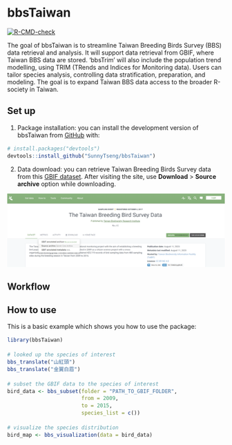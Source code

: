 
<!-- README.md is generated from README.Rmd. Please edit that file -->

# bbsTaiwan

<!-- badges: start -->

[![R-CMD-check](https://github.com/SunnyTseng/bbsTaiwan/actions/workflows/R-CMD-check.yaml/badge.svg)](https://github.com/SunnyTseng/bbsTaiwan/actions/workflows/R-CMD-check.yaml)

<!-- badges: end -->

The goal of bbsTaiwan is to streamline Taiwan Breeding Birds Survey
(BBS) data retrieval and analysis. It will support data retrieval from
GBIF, where Taiwan BBS data are stored. ‘bbsTrim’ will also include the
population trend modelling, using TRIM (TRends and Indices for
Monitoring data). Users can tailor species analysis, controlling data
stratification, preparation, and modeling. The goal is to expand Taiwan
BBS data access to the broader R-society in Taiwan.

## Set up

1.  Package installation: you can install the development version of
    bbsTaiwan from [GitHub](https://github.com/) with:

``` r
# install.packages("devtools")
devtools::install_github("SunnyTseng/bbsTaiwan")
```

2.  Data download: you can retrieve Taiwan Breeding Birds Survey data
    from this [GBIF
    dataset](https://www.gbif.org/zh-tw/dataset/f170f056-3f8a-4ef3-ac9f-4503cc854ce0).
    After visiting the site, use **Download** \> **Source archive**
    option while downloading.

![](images/clipboard-3932456549.png)

## Workflow

## How to use

This is a basic example which shows you how to use the package:

``` r
library(bbsTaiwan)

# looked up the species of interest 
bbs_translate("山紅頭")
bbs_translate("金翼白眉")

# subset the GBIF data to the species of interest
bird_data <- bbs_subset(folder = "PATH_TO_GBIF_FOLDER",
                        from = 2009,
                        to = 2015,
                        species_list = c())

# visualize the species distribution 
bird_map <- bbs_visualization(data = bird_data)
```
